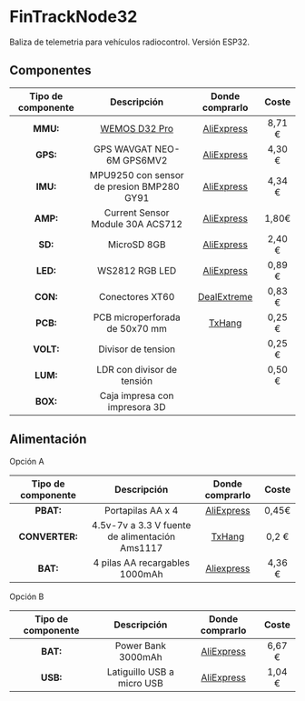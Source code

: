 # FinTrackNode32
Baliza de telemetria para vehículos radiocontrol. Versión ESP32.

## Componentes

| Tipo de componente | Descripción | Donde comprarlo | Coste |
|:------------------:|:-----------:|:---------------:|:------:|
| **MMU:**        | [WEMOS D32 Pro](https://wiki.wemos.cc/products:d32:d32_pro)   | [AliExpress](https://es.aliexpress.com/store/product/LOLIN-D32-Pro-V1-0-0-wifi-bluetooth-board-based-ESP-32-esp32-Rev1-ESP32-WROVER/1331105_32883116057.html)   |  8,71 €      |
| **GPS:**        | GPS WAVGAT NEO-6M GPS6MV2 | [AliExpress](https://es.aliexpress.com/store/product/WAVGAT-NEO-6M-GPS-Module-GPS6MV2-NEO6MV2-with-EEPROM-APM2-5-Antenna-for-MWC-AeroQuad-for/1962508_32948120651.html)                |   4,30 €     |
| **IMU:**        | MPU9250 con sensor de presion BMP280 GY91          |  [AliExpress](https://es.aliexpress.com/store/product/MPU9250-BMP280-10DOF-Acceleration-Gyroscope-Compass-Nine-Shaft-Sensor-Module-GY-91/716258_32652866365.html)               |   4,34 €     |
| **AMP:**        | Current Sensor Module 30A ACS712            |   [AliExpress](https://es.aliexpress.com/store/product/NEW-20A-Hall-Current-Sensor-Module-ACS712-model-20A-ACS712-20A/1916536_32829996589.html)              |    1,80€    |
| **SD:**		  | MicroSD 8GB		| [AliExpress](https://es.aliexpress.com/store/product/New-MicroSD-Class10-Memory-Card-SDXC-128GB-64GB-SDHC-32GB-16GB-8GB-4GB-micro-sd-card/3653009_32916360503.html) | 2,40 €
| **LED:**		  | WS2812 RGB LED | [AliExpress](https://es.aliexpress.com/store/product/10pcs-XL1509-step-down-module-output-voltage-is-adjustable-Super-mini-small-volume-good/2138141_32820015500.html) | 0,89 €
| **CON:**        | Conectores XT60            | [DealExtreme](https://www.dx.com/p/xt60-connectors-plug-for-r-c-helicopter-battery-pair-2010385)                 |   0,83 €     |
| **PCB:**        | PCB microperforada de 50x70 mm           | [TxHang](https://www.ebay.es/itm/5PCS-Double-Side-Prototype-PCB-Tinned-Universal-Breadboard-5x7-cm-50mmx70mm-FR4/200932697658?hash=item2ec885a63a:g:e2wAAOSw4apbRrru:rk:2:pf:0)                 |  0,25 €      |
| **VOLT:**       | Divisor de tension    |                 |   0,25 €     |
| **LUM:**        | LDR con divisor de tensión          |                 |  0,50 €         |
| **BOX:**		  | Caja impresa con impresora 3D | | |

## Alimentación 

Opción A

| Tipo de componente | Descripción | Donde comprarlo | Coste |
|:------------------:|:-----------:|:---------------:|:------:|
| **PBAT:**        | Portapilas AA x 4				| [AliExpress](https://es.aliexpress.com/store/product/1pc-AA-Size-Battery-Storage-Box-Case-Holder-Leads-With-1-2-3-4-Slots-Container/3443001_32848865853.html) | 0,45€	|
| **CONVERTER:**  | 4.5v-7v a 3.3 V  fuente de alimentación  Ams1117   |  [TxHang](https://www.ebay.es/itm/10PCS-New-4-5V-7V-to-3-3V-AMS1117-3-3V-Power-Supply-Module-AMS1117-3-3/201089418957?hash=item2ed1dd06cd:g:dBIAAOSwKLVbYnR6:rk:10:pf:0)               |   0,2 €       |
| **BAT:**		  | 4 pilas AA recargables 1000mAh | [Aliexpress](https://es.aliexpress.com/store/product/Brand-New-2016-0riginal-4pcs-Lot-GP-1-2V-NiMh-AA-1000mAh-Battery-Rechargeable-AA-Batteries/1050779_32789507876.html) | 4,36 €

Opción B

| Tipo de componente | Descripción | Donde comprarlo | Coste |
|:------------------:|:-----------:|:---------------:|:------:|
| **BAT:** | Power Bank 3000mAh | [AliExpress](https://es.aliexpress.com/store/product/Power-Bank-3000mah-USB-External-Mobile-Backup-Charger-Powerbank-Battery-External-Battery-Pack-for-iPhone-X/3416013_32922156987.html) | 6,67 € |
| **USB:** | Latiguillo USB a micro USB |[AliExpress](https://es.aliexpress.com/store/product/13cm-Charging-Cable-D-D-Shorted-2-pin-micro-USB-Mobile-Power-Cord-Plug-Strengthen/1112898_32880958853.html) | 1,04 € |


